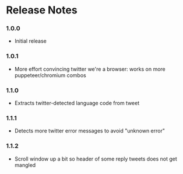 # Release Notes

### 1.0.0

- Initial release

### 1.0.1

- More effort convincing twitter we're a browser: works on more puppeteer/chromium combos

### 1.1.0

- Extracts twitter-detected language code from tweet

### 1.1.1

- Detects more twitter error messages to avoid "unknown error"

### 1.1.2

- Scroll window up a bit so header of some reply tweets does not get mangled
